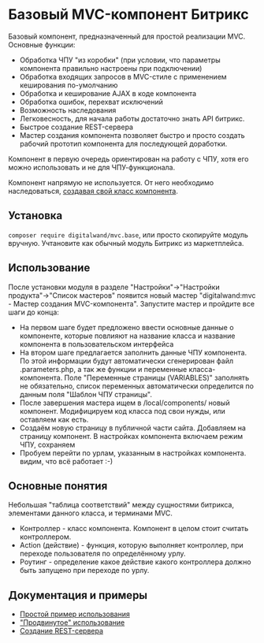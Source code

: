 # Базовый MVC-компонент Битрикс

Базовый компонент, предназначенный для простой реализации MVC. Основные функции:
* Обработка ЧПУ "из коробки" 
(при условии, что параметры компонента правильно настроены при подключении)
* Обработка входящих запросов в MVC-стиле с применением кеширования по-умолчанию
* Обработка и кеширование AJAX в коде компонента
* Обработка ошибок, перехват исключений
* Возможность наследования
* Легковесность, для начала работы достаточно знать API битрикс.
* Быстрое создание REST-сервера
* Мастер создания компонента позволяет быстро и просто создать рабочий прототип 
компонента для последующей доработки. 

Компонент в первую очередь ориентирован на работу с ЧПУ, хотя его можно использовать 
и не для ЧПУ-функционала.

Компонент напрямую не используется. 
От него необходимо наследоваться, [создавая свой класс компонента](https://dev.1c-bitrix.ru/learning/course/?COURSE_ID=43&LESSON_ID=2028).

## Установка

``composer require digitalwand/mvc.base``, или просто скопируйте модуль вручную. Учтановите как обычный модуль Битрикс из маркетплейса. 

## Использование

После установки модуля в разделе "Настройки"->"Настройки продукта"->"Список мастеров" появится новый мастер
"digitalwand:mvc - Мастер создания MVC-компонента". Запустите мастер и пройдите все шаги до конца: 
* На первом шаге будет предложено ввести основные данные о компоненте, которые повлияют на название класса 
и название компонента в пользовательском интерфейса
* На втором шаге предлагается заполнить данные ЧПУ компонента. По этой информации будут автоматически сгенерирован 
файл .parameters.php, а так же функции и переменные класса-компонента. Поле "Переменные страницы (VARIABLES)" 
заполнять не обязательно, список переменных автоматически определится по данным поля "Шаблон ЧПУ страницы".  
* После завершения мастера ищем в /local/components/ новый компонент. Модифицируем код класса под свои нужды, или оставляем как есть. 
* Создаём новую страницу в публичной части сайта. Добавляем на страницу компонент. В настройках компонента включаем режим ЧПУ, сохраняем
* Пробуем перейти по урлам, указанным в настройках компонента. видим, что всё работает :-)


## Основные понятия

Небольшая "таблица соответствий" между сущностями битрикса, элементами данного класса, и терминами MVC.
* Контроллер - класс компонента. Компонент в целом стоит считать контроллером. 
* Action (действие) - функция, которую выполняет контроллер, при переходе пользователя по определённому урлу.
* Роутинг - определение какое действие какого контроллера должно быть запущено при переходе по урлу. 

## Документация и примеры

* [Простой пример использования](doc/ru/basic-usage.md)
* ["Продвинутое" использование](doc/ru/advanced-usage.md)
* [Создание REST-сервера](doc/ru/rest-mode.md)
